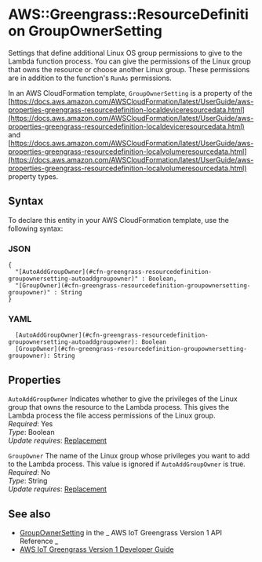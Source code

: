 # AWS::Greengrass::ResourceDefinition GroupOwnerSetting<a name="aws-properties-greengrass-resourcedefinition-groupownersetting"></a>

<a name="aws-properties-greengrass-resourcedefinition-groupownersetting-description"></a>Settings that define additional Linux OS group permissions to give to the Lambda function process\. You can give the permissions of the Linux group that owns the resource or choose another Linux group\. These permissions are in addition to the function's `RunAs` permissions\.

<a name="aws-properties-greengrass-resourcedefinition-groupownersetting-inheritance"></a> In an AWS CloudFormation template, `GroupOwnerSetting` is a property of the [https://docs.aws.amazon.com/AWSCloudFormation/latest/UserGuide/aws-properties-greengrass-resourcedefinition-localdeviceresourcedata.html](https://docs.aws.amazon.com/AWSCloudFormation/latest/UserGuide/aws-properties-greengrass-resourcedefinition-localdeviceresourcedata.html) and [https://docs.aws.amazon.com/AWSCloudFormation/latest/UserGuide/aws-properties-greengrass-resourcedefinition-localvolumeresourcedata.html](https://docs.aws.amazon.com/AWSCloudFormation/latest/UserGuide/aws-properties-greengrass-resourcedefinition-localvolumeresourcedata.html) property types\.

## Syntax<a name="aws-properties-greengrass-resourcedefinition-groupownersetting-syntax"></a>

To declare this entity in your AWS CloudFormation template, use the following syntax:

### JSON<a name="aws-properties-greengrass-resourcedefinition-groupownersetting-syntax.json"></a>

```
{
  "[AutoAddGroupOwner](#cfn-greengrass-resourcedefinition-groupownersetting-autoaddgroupowner)" : Boolean,
  "[GroupOwner](#cfn-greengrass-resourcedefinition-groupownersetting-groupowner)" : String
}
```

### YAML<a name="aws-properties-greengrass-resourcedefinition-groupownersetting-syntax.yaml"></a>

```
  [AutoAddGroupOwner](#cfn-greengrass-resourcedefinition-groupownersetting-autoaddgroupowner): Boolean
  [GroupOwner](#cfn-greengrass-resourcedefinition-groupownersetting-groupowner): String
```

## Properties<a name="aws-properties-greengrass-resourcedefinition-groupownersetting-properties"></a>

`AutoAddGroupOwner` <a name="cfn-greengrass-resourcedefinition-groupownersetting-autoaddgroupowner"></a>
Indicates whether to give the privileges of the Linux group that owns the resource to the Lambda process\. This gives the Lambda process the file access permissions of the Linux group\.  
_Required_: Yes  
_Type_: Boolean  
_Update requires_: [Replacement](https://docs.aws.amazon.com/AWSCloudFormation/latest/UserGuide/using-cfn-updating-stacks-update-behaviors.html#update-replacement)

`GroupOwner` <a name="cfn-greengrass-resourcedefinition-groupownersetting-groupowner"></a>
The name of the Linux group whose privileges you want to add to the Lambda process\. This value is ignored if `AutoAddGroupOwner` is true\.  
_Required_: No  
_Type_: String  
_Update requires_: [Replacement](https://docs.aws.amazon.com/AWSCloudFormation/latest/UserGuide/using-cfn-updating-stacks-update-behaviors.html#update-replacement)

## See also<a name="aws-properties-greengrass-resourcedefinition-groupownersetting--seealso"></a>

- [GroupOwnerSetting](https://docs.aws.amazon.com/greengrass/latest/apireference/definitions-groupownersetting.html) in the _ AWS IoT Greengrass Version 1 API Reference _
- [AWS IoT Greengrass Version 1 Developer Guide](https://docs.aws.amazon.com/greengrass/latest/developerguide/)
